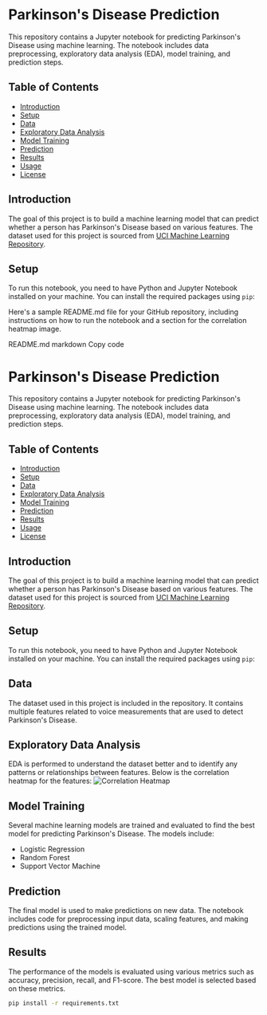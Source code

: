 # Parkinson's Disease Prediction

This repository contains a Jupyter notebook for predicting Parkinson's Disease using machine learning. The notebook includes data preprocessing, exploratory data analysis (EDA), model training, and prediction steps.

## Table of Contents
- [Introduction](#introduction)
- [Setup](#setup)
- [Data](#data)
- [Exploratory Data Analysis](#exploratory-data-analysis)
- [Model Training](#model-training)
- [Prediction](#prediction)
- [Results](#results)
- [Usage](#usage)
- [License](#license)

## Introduction
The goal of this project is to build a machine learning model that can predict whether a person has Parkinson's Disease based on various features. The dataset used for this project is sourced from [UCI Machine Learning Repository](https://archive.ics.uci.edu/ml/datasets/parkinsons).

## Setup
To run this notebook, you need to have Python and Jupyter Notebook installed on your machine. You can install the required packages using `pip`:


Here's a sample README.md file for your GitHub repository, including instructions on how to run the notebook and a section for the correlation heatmap image.

README.md
markdown
Copy code
# Parkinson's Disease Prediction

This repository contains a Jupyter notebook for predicting Parkinson's Disease using machine learning. The notebook includes data preprocessing, exploratory data analysis (EDA), model training, and prediction steps.

## Table of Contents
- [Introduction](#introduction)
- [Setup](#setup)
- [Data](#data)
- [Exploratory Data Analysis](#exploratory-data-analysis)
- [Model Training](#model-training)
- [Prediction](#prediction)
- [Results](#results)
- [Usage](#usage)
- [License](#license)

## Introduction
The goal of this project is to build a machine learning model that can predict whether a person has Parkinson's Disease based on various features. The dataset used for this project is sourced from [UCI Machine Learning Repository](https://archive.ics.uci.edu/ml/datasets/parkinsons).

## Setup
To run this notebook, you need to have Python and Jupyter Notebook installed on your machine. You can install the required packages using `pip`:

## Data
The dataset used in this project is included in the repository. It contains multiple features related to voice measurements that are used to detect Parkinson's Disease.

## Exploratory Data Analysis
EDA is performed to understand the dataset better and to identify any patterns or relationships between features. Below is the correlation heatmap for the features:
<img alt="Correlation Heatmap" src="C:\Users\Lenovo\Desktop\correlation.png">

## Model Training
Several machine learning models are trained and evaluated to find the best model for predicting Parkinson's Disease. The models include:

* Logistic Regression
* Random Forest
* Support Vector Machine

## Prediction
The final model is used to make predictions on new data. The notebook includes code for preprocessing input data, scaling features, and making predictions using the trained model.

## Results
The performance of the models is evaluated using various metrics such as accuracy, precision, recall, and F1-score. The best model is selected based on these metrics.

```bash
pip install -r requirements.txt
